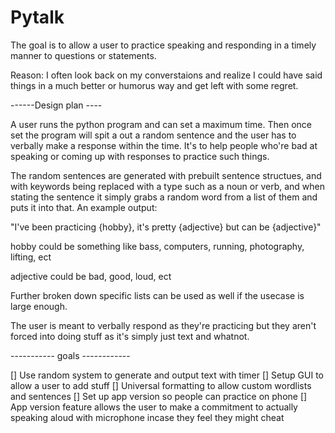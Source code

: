 # Pytalk
The goal is to allow a user to practice speaking and responding in a timely manner to questions or statements.

Reason: I often look back on my converstaions and realize I could have said things in a much better or humorus way and get left with some regret. 

------Design plan ----

A user runs the python program and can set a maximum time. Then once set the program will spit a out a random sentence and the user has to verbally make a response within the time. It's to help people who're bad at speaking or coming up with responses to practice such things. 

The random sentences are generated with prebuilt sentence structues, and with keywords being replaced with a type such as a noun or verb, and when stating the sentence it simply grabs a random word from a list of them and puts it into that. An example output:

"I've been practicing {hobby}, it's pretty {adjective} but can be {adjective}"


hobby could be something like bass, computers, running, photography, lifting, ect

adjective could be bad, good, loud, ect


Further broken down specific lists can be used as well if the usecase is large enough. 

The user is meant to verbally respond as they're practicing but they aren't forced into doing stuff as it's simply just text and whatnot.


-----------  goals ------------

[] Use random system to generate and output text with timer
[] Setup GUI to allow a user to add stuff
[] Universal formatting to allow custom wordlists and sentences
[] Set up app version so people can practice on phone
[] App version feature allows the user to make a commitment to actually speaking aloud with microphone incase they feel they might cheat
